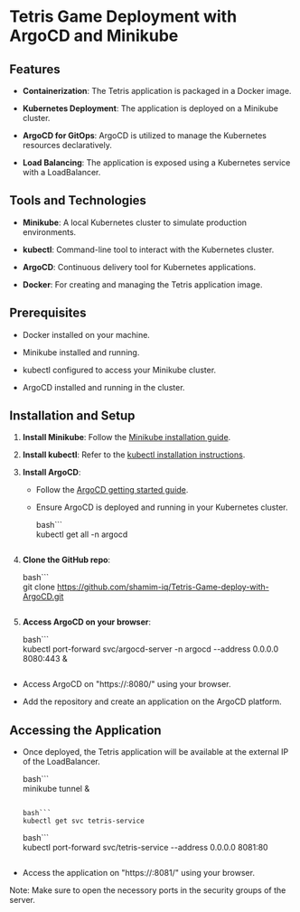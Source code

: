 Tetris Game Deployment with ArgoCD and Minikube
======================================================

Features
--------

*   **Containerization**: The Tetris application is packaged in a Docker image.
    
*   **Kubernetes Deployment**: The application is deployed on a Minikube cluster.
    
*   **ArgoCD for GitOps**: ArgoCD is utilized to manage the Kubernetes resources declaratively.
    
*   **Load Balancing**: The application is exposed using a Kubernetes service with a LoadBalancer.
    

Tools and Technologies
----------------------

*   **Minikube**: A local Kubernetes cluster to simulate production environments.
    
*   **kubectl**: Command-line tool to interact with the Kubernetes cluster.
    
*   **ArgoCD**: Continuous delivery tool for Kubernetes applications.
    
*   **Docker**: For creating and managing the Tetris application image.

Prerequisites
-------------

*   Docker installed on your machine.
    
*   Minikube installed and running.
    
*   kubectl configured to access your Minikube cluster.
    
*   ArgoCD installed and running in the cluster.
    

Installation and Setup
----------------------

1.  **Install Minikube**: Follow the [Minikube installation guide](https://minikube.sigs.k8s.io/docs/start/?arch=%2Fwindows%2Fx86-64%2Fstable%2F.exe+download).
    
2.  **Install kubectl**: Refer to the [kubectl installation instructions](https://kubernetes.io/docs/tasks/tools/install-kubectl-linux/).
    
3.  **Install ArgoCD**:
    
    *   Follow the [ArgoCD getting started guide](https://www.fosstechnix.com/install-argocd-on-minikube-with-ubuntu-24-04/).
        
    *   Ensure ArgoCD is deployed and running in your Kubernetes cluster.

        bash```    
        kubectl get all -n argocd
        ```
        
4.  **Clone the GitHub repo**:

    bash```    
    git clone https://github.com/shamim-iq/Tetris-Game-deploy-with-ArgoCD.git
    ```
    
5.  **Access ArgoCD on your browser**:

    bash```    
    kubectl port-forward svc/argocd-server -n argocd --address 0.0.0.0 8080:443 &
    ```

*   Access ArgoCD on "https://<server-ip>:8080/" using your browser.

*   Add the repository and create an application on the ArgoCD platform.

Accessing the Application
-------------------------

*   Once deployed, the Tetris application will be available at the external IP of the LoadBalancer.

    bash```    
    minikube tunnel &
    ```

    bash```    
    kubectl get svc tetris-service
    ```

    bash```    
    kubectl port-forward svc/tetris-service --address 0.0.0.0 8081:80
    ```

*   Access the application on "https://<server-ip>:8081/" using your browser.

Note: Make sure to open the necessory ports in the security groups of the server.
    
    
